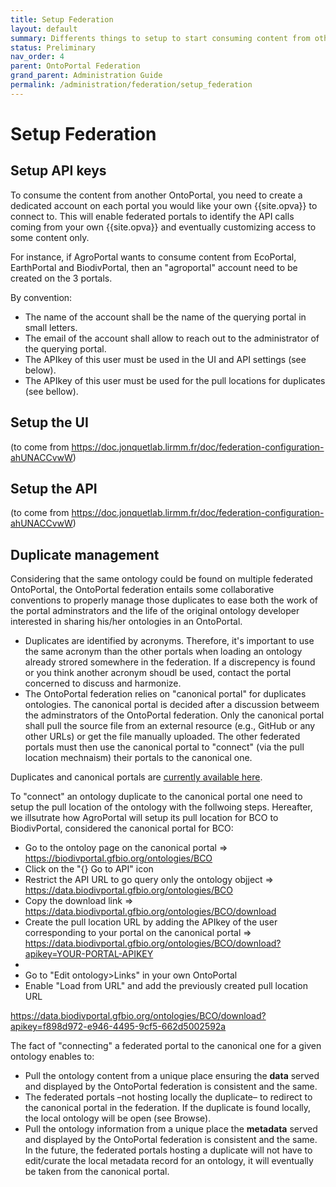 ```yaml
---
title: Setup Federation
layout: default
summary: Differents things to setup to start consuming content from other portals
status: Preliminary
nav_order: 4
parent: OntoPortal Federation
grand_parent: Administration Guide
permalink: /administration/federation/setup_federation
---
```


# Setup Federation

## Setup API keys

To consume the content from another OntoPortal, you need to create a dedicated account on each portal you would like your own {{site.opva}} to connect to. This will enable federated portals to identify the API calls coming from your own {{site.opva}} and eventually customizing access to some content only. 

For instance, if AgroPortal wants to consume content from EcoPortal, EarthPortal and BiodivPortal, then an "agroportal" account need to be created on the 3 portals. 

By convention: 
- The name of the account shall be the name of the querying portal in small letters.
- The email of the account shall allow to reach out to the administrator of the querying portal.
- The APIkey of this user must be used in the UI and API settings (see below).
- The APIkey of this user must be used for the pull locations for duplicates (see bellow).

## Setup the UI
(to come from https://doc.jonquetlab.lirmm.fr/doc/federation-configuration-ahUNACCvwW)

## Setup the API
(to come from https://doc.jonquetlab.lirmm.fr/doc/federation-configuration-ahUNACCvwW)

## Duplicate management

Considering that the same ontology could be found on multiple federated OntoPortal, the OntoPortal federation entails some collaborative conventions to properly manage those duplicates to ease both the work of the portal adminstrators and the life of the original ontology developer interested in sharing his/her ontologies in an OntoPortal. 

- Duplicates are identified by acronyms. Therefore, it's important to use the same acronym than the other portals when loading an ontology already strored somewhere in the federation. If a discrepency is found or you think another acronym shoudl be used, contact the portal concerned to discuss and harmonize.
- The OntoPortal federation relies on "canonical portal" for duplicates ontologies. The canonical portal is decided after a discussion betweem the adminstrators of the OntoPortal federation. Only the canonical portal shall pull the source file from an external resource (e.g., GitHub or any other URLs) or get the file manually uploaded. The other federated portals must then use the canonical portal to "connect" (via the pull location mechnaism) their portals to the canonical one.

Duplicates and canonical portals are [currently available here](https://docs.google.com/spreadsheets/d/163_6fJs_SDIQR09I4RUK70DgtTPtt4WpXIOXzb1I0Ug/edit?gid=161217279#gid=161217279).

To "connect" an ontology duplicate to the canonical portal one need to setup the pull location of the ontology with the follwoing steps. Hereafter, we illsutrate how AgroPortal will setup its pull location for BCO to BiodivPortal, considered the canonical portal for BCO: 

- Go to the ontoloy page on the canonical portal => https://biodivportal.gfbio.org/ontologies/BCO
- Click on the "{} Go to API" icon 
- Restrict the API URL to go query only the ontology objject => https://data.biodivportal.gfbio.org/ontologies/BCO
- Copy the download link =>  https://data.biodivportal.gfbio.org/ontologies/BCO/download
- Create the pull location URL by adding the APIkey of the user corresponding to your portal on the canonical portal => https://data.biodivportal.gfbio.org/ontologies/BCO/download?apikey=YOUR-PORTAL-APIKEY
- 
- Go to "Edit ontology>Links" in your own OntoPortal
- Enable "Load from URL" and add the previously created pull location URL


https://data.biodivportal.gfbio.org/ontologies/BCO/download?apikey=f898d972-e946-4495-9cf5-662d5002592a

The fact of "connecting" a federated portal to the canonical one for a given ontology enables to: 
- Pull the ontology content from a unique place ensuring the **data** served and displayed by the OntoPortal federation is consistent and the same. 
- The federated portals –not hosting locally the duplicate– to redirect to the canonical portal in the federation. If the duplicate is found locally, the local ontology will be open (see Browse).
- Pull the ontology information from a unique place the **metadata** served and displayed by the OntoPortal federation is consistent and the same. In the future, the federated portals hosting a duplicate will not have to edit/curate the local metadata record for an ontology, it will eventually be taken from the canonical portal.
